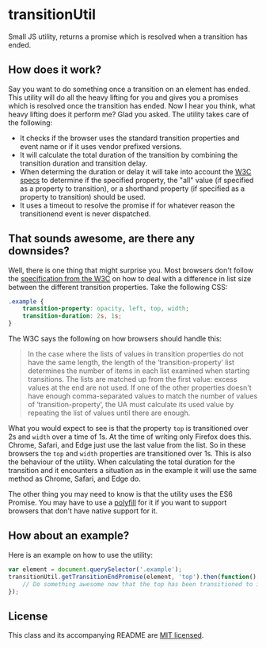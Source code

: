 # transitionUtil
Small JS utility, returns a promise which is resolved when a transition has ended.

## How does it work?
Say you want to do something once a transition on an element has ended. This utility will do all the heavy lifting for you and gives you a promises which is resolved once the transition has ended. Now I hear you think, what heavy lifting does it perform me? Glad you asked. The utility takes care of the following:
- It checks if the browser uses the standard transition properties and event name or if it uses vendor prefixed versions.
- It will calculate the total duration of the transition by combining the transition duration and transition delay.
- When determing the duration or delay it will take into account the [W3C specs](https://www.w3.org/TR/css3-transitions/#transition-property-property) to determine if the specified property, the "all" value (if specified as a property to transition), or a shorthand property (if specified as a property to transition) should be used.
- It uses a timeout to resolve the promise if for whatever reason the transitionend event is never dispatched.

## That sounds awesome, are there any downsides?
Well, there is one thing that might surprise you. Most browsers don't follow the [specification from the W3C](https://www.w3.org/TR/css3-transitions/#transitions) on how to deal with a difference in list size between the different transition properties. Take the following CSS:
```css
.example {
	transition-property: opacity, left, top, width;
	transition-duration: 2s, 1s;
}
```
The W3C says the following on how browsers should handle this:
> In the case where the lists of values in transition properties do not have the same length, the length of the ‘transition-property’ list determines the number of items in each list examined when starting transitions. The lists are matched up from the first value: excess values at the end are not used. If one of the other properties doesn't have enough comma-separated values to match the number of values of ‘transition-property’, the UA must calculate its used value by repeating the list of values until there are enough. 

What you would expect to see is that the property `top` is transitioned over 2s and `width` over a time of 1s. At the time of writing only Firefox does this. Chrome, Safari, and Edge just use the last value from the list. So in these browsers the `top` and `width` properties are transitioned over 1s. This is also the behaviour of the utility. When calculating the total duration for the transition and it encounters a situation as in the example it will use the same method as Chrome, Safari, and Edge do.

The other thing you may need to know is that the utility uses the ES6 Promise. You may have to use a [polyfill](https://github.com/stefanpenner/es6-promise) for it if you want to support browsers that don't have native support for it.

## How about an example?
Here is an example on how to use the utility:
```javascript
var element = document.querySelector('.example');
transitionUtil.getTransitionEndPromise(element, 'top').then(function() {
	// Do something awesome now that the top has been transitioned to its new value.
});
```

## License
This class and its accompanying README are [MIT licensed](http://www.opensource.org/licenses/mit-license.php).

